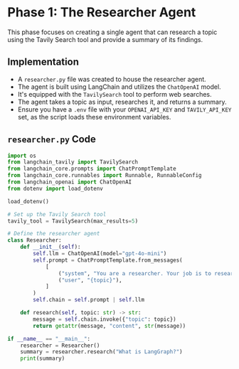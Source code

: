 # Phase 1: The Researcher Agent

This phase focuses on creating a single agent that can research a topic using the Tavily Search tool and provide a summary of its findings.

## Implementation

- A `researcher.py` file was created to house the researcher agent.
- The agent is built using LangChain and utilizes the `ChatOpenAI` model.
- It's equipped with the `TavilySearch` tool to perform web searches.
- The agent takes a topic as input, researches it, and returns a summary.
- Ensure you have a `.env` file with your `OPENAI_API_KEY` and `TAVILY_API_KEY` set, as the script loads these environment variables.

## `researcher.py` Code

```python
import os
from langchain_tavily import TavilySearch
from langchain_core.prompts import ChatPromptTemplate
from langchain_core.runnables import Runnable, RunnableConfig
from langchain_openai import ChatOpenAI
from dotenv import load_dotenv

load_dotenv()

# Set up the Tavily Search tool
tavily_tool = TavilySearch(max_results=5)

# Define the researcher agent
class Researcher:
    def __init__(self):
        self.llm = ChatOpenAI(model="gpt-4o-mini")
        self.prompt = ChatPromptTemplate.from_messages(
            [
                ("system", "You are a researcher. Your job is to research a topic and provide a summary of your findings."),
                ("user", "{topic}"),
            ]
        )
        self.chain = self.prompt | self.llm

    def research(self, topic: str) -> str:
        message = self.chain.invoke({"topic": topic})
        return getattr(message, "content", str(message))

if __name__ == "__main__":
    researcher = Researcher()
    summary = researcher.research("What is LangGraph?")
    print(summary)
```